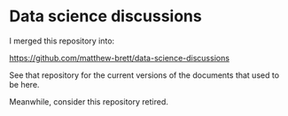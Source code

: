 # Data science discussions

I merged this repository into:

https://github.com/matthew-brett/data-science-discussions

See that repository for the current versions of the documents that used to be
here.

Meanwhile, consider this repository retired.
